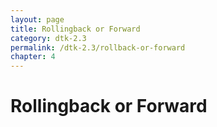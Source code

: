 ```yaml
---
layout: page
title: Rollingback or Forward
category: dtk-2.3
permalink: /dtk-2.3/rollback-or-forward
chapter: 4
---
```


# Rollingback or Forward
